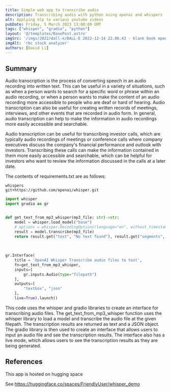 ```yaml
---
title: Simple web app to transcribe audio
description: Transcribing audio with python using openai and whispers
alt: Applying nlp to various youtube videos
pubDate: Friday, 5 March 2023 13:00:00 GMT
tags: ["whisper", "gradio", "python"]
layout: '@/templates/BasePost.astro'
imgSrc: '/imgs/2022/dall-e/DALL·E 2022-12-14 22.06.43 - blank book open on the coffee table.png'
imgAlt: 'rbc stock analyzer'
authors: [David Li]
---
```


## Summary

Audio transcription is the process of converting speech in an audio recording into written text. This can be useful in a variety of situations, such as when a person wants to search for a specific word or phrase within an audio recording, or when a person wants to make the content of an audio recording more accessible to people who are deaf or hard of hearing. Audio transcription can also be useful for creating written records of meetings, interviews, and other events that are recorded in audio form. In general, audio transcription can help to make the information in audio recordings more easily accessible and searchable.


Audio transcription can be useful for transcribing investor calls, which are typically audio recordings of meetings or conference calls where company executives discuss the company's financial performance and outlook with investors. Transcribing these calls can make the information contained in them more easily accessible and searchable, which can be helpful for investors who want to review the information discussed in the calls at a later date. 

The contents of requirements.txt are as follows:
```
whispers
git+https://github.com/openai/whisper.git
```

```python
import whisper
import gradio as gr


def get_text_from_mp3_whisper(mp3_file: str)->str:
    model = whisper.load_model("base")
    # options = whisper.DecodingOptions(language="en", without_timestamps=True)
    result = model.transcribe(mp3_file)
    return result.get("text", "No text found"), result.get("segments", {})
    
    
 
gr.Interface(
    title = 'OpenAI Whisper Transcribe audio files to text', 
    fn=get_text_from_mp3_whisper, 
    inputs=[
        gr.inputs.Audio(type="filepath")
    ],
    outputs=[
        "textbox", "json"
    ],
    live=True).launch()
```

This code uses the whisper and gradio libraries to create an interface for transcribing audio files. The get_text_from_mp3_whisper function uses the whisper library to load a model and transcribe the audio file at the given filepath. The transcription results are returned as text and a JSON object. The gradio library is then used to create an interface that allows users to input an audio file and see the transcription results. The interface also has a live mode, which allows users to see the transcription results as they are being generated.

## References 

This app is hosted on hugging space

See https://huggingface.co/spaces/FriendlyUser/whisper_demo